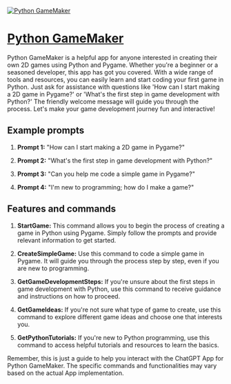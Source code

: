 [![Python GameMaker](https://files.oaiusercontent.com/file-XmIsrXVLVEwWQA2ozoLp7yv9?se=2123-10-17T13%3A11%3A41Z&sp=r&sv=2021-08-06&sr=b&rscc=max-age%3D31536000%2C%20immutable&rscd=attachment%3B%20filename%3Dd1972c2d-1142-44ad-b1ed-f4926bd31a55.png&sig=x5cxsswtDTKtfe53Sc8gfaDraAPrwIJCnIxt1g7dkpA%3D)](https://chat.openai.com/g/g-aX9LyzpkO-python-gamemaker)

# [Python GameMaker](https://chat.openai.com/g/g-aX9LyzpkO-python-gamemaker)

Python GameMaker is a helpful app for anyone interested in creating their own 2D games using Python and Pygame. Whether you're a beginner or a seasoned developer, this app has got you covered. With a wide range of tools and resources, you can easily learn and start coding your first game in Python. Just ask for assistance with questions like 'How can I start making a 2D game in Pygame?' or 'What's the first step in game development with Python?' The friendly welcome message will guide you through the process. Let's make your game development journey fun and interactive!

## Example prompts

1. **Prompt 1:** "How can I start making a 2D game in Pygame?"

2. **Prompt 2:** "What's the first step in game development with Python?"

3. **Prompt 3:** "Can you help me code a simple game in Pygame?"

4. **Prompt 4:** "I'm new to programming; how do I make a game?"

## Features and commands

1. **StartGame:** This command allows you to begin the process of creating a game in Python using Pygame. Simply follow the prompts and provide relevant information to get started.

2. **CreateSimpleGame:** Use this command to code a simple game in Pygame. It will guide you through the process step by step, even if you are new to programming.

3. **GetGameDevelopmentSteps:** If you're unsure about the first steps in game development with Python, use this command to receive guidance and instructions on how to proceed.

4. **GetGameIdeas:** If you're not sure what type of game to create, use this command to explore different game ideas and choose one that interests you.

5. **GetPythonTutorials:** If you're new to Python programming, use this command to access helpful tutorials and resources to learn the basics.

Remember, this is just a guide to help you interact with the ChatGPT App for Python GameMaker. The specific commands and functionalities may vary based on the actual App implementation.
